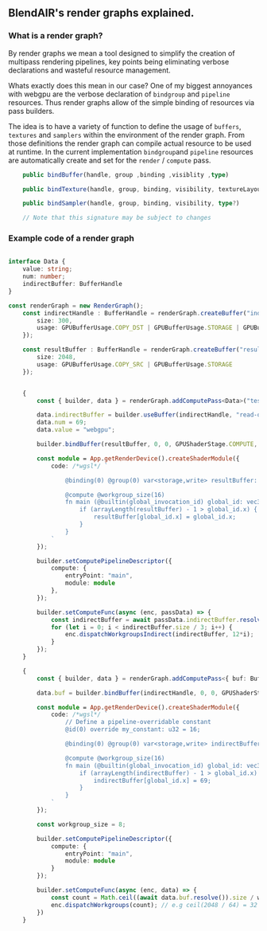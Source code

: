 ## BlendAIR's render graphs explained.

### What is a render graph?
By render graphs we mean a tool designed to simplify the creation of multipass rendering pipelines, key points being eliminating verbose declarations and wasteful resource management.

Whats exactly does this mean in our case? One of my biggest annoyances with webgpu are the verbose declaration of `bindgroup` and `pipeline` resources. Thus render graphs allow of the simple binding of resources via pass builders. 

The idea is to have a variety of function to define the usage of `buffers`, `textures` and `samplers` within the environment of the render graph. From those definitions the render graph can compile actual resource to be used at runtime. In the current implementation `bindgroup`and `pipeline` resources are automatically create and set for the `render` / `compute` pass.


```ts
    public bindBuffer(handle, group ,binding ,visiblity ,type)

    public bindTexture(handle, group, binding, visibility, textureLayout)

    public bindSampler(handle, group, binding, visibility, type?)

    // Note that this signature may be subject to changes
```

### Example code of a render graph


```ts

interface Data {
    value: string;
    num: number;
    indirectBuffer: BufferHandle
}

const renderGraph = new RenderGraph();
    const indirectHandle : BufferHandle = renderGraph.createBuffer("indirect", {
        size: 300,
        usage: GPUBufferUsage.COPY_DST | GPUBufferUsage.STORAGE | GPUBufferUsage.INDIRECT
    });

    const resultBuffer : BufferHandle = renderGraph.createBuffer("result", {
        size: 2048,
        usage: GPUBufferUsage.COPY_SRC | GPUBufferUsage.STORAGE
    });


    {
        const { builder, data } = renderGraph.addComputePass<Data>("test1")

        data.indirectBuffer = builder.useBuffer(indirectHandle, "read-only");
        data.num = 69;
        data.value = "webgpu";

        builder.bindBuffer(resultBuffer, 0, 0, GPUShaderStage.COMPUTE, "storage");

        const module = App.getRenderDevice().createShaderModule({
            code: /*wgsl*/ `

                @binding(0) @group(0) var<storage,write> resultBuffer: array<u32>;

                @compute @workgroup_size(16)
                fn main (@builtin(global_invocation_id) global_id: vec3<u32>) {
                    if (arrayLength(resultBuffer) - 1 > global_id.x) {
                        resultBuffer[global_id.x] = global_id.x;
                    }
                }
            `
        });

        builder.setComputePipelineDescriptor({
            compute: {
                entryPoint: "main",
                module: module
            },
        });

        builder.setComputeFunc(async (enc, passData) => {
            const indirectBuffer = await passData.indirectBuffer.resolve();
            for (let i = 0; i < indirectBuffer.size / 3; i++) {
                enc.dispatchWorkgroupsIndirect(indirectBuffer, 12*i);
            }
        });
    }

    {
        const { builder, data } = renderGraph.addComputePass<{ buf: BufferHandle }>("test2")

        data.buf = builder.bindBuffer(indirectHandle, 0, 0, GPUShaderStage.COMPUTE, "storage");

        const module = App.getRenderDevice().createShaderModule({
            code: /*wgsl*/ `
                // Define a pipeline-overridable constant
                @id(0) override my_constant: u32 = 16;

                @binding(0) @group(0) var<storage,write> indirectBuffer: array<u32>;

                @compute @workgroup_size(16)
                fn main (@builtin(global_invocation_id) global_id: vec3<u32>) {
                    if (arrayLength(indirectBuffer) - 1 > global_id.x) {
                        indirectBuffer[global_id.x] = 69;
                    }
                }
            `
        });

        const workgroup_size = 8;

        builder.setComputePipelineDescriptor({
            compute: {
                entryPoint: "main",
                module: module
            }
        });

        builder.setComputeFunc(async (enc, data) => {
            const count = Math.ceil((await data.buf.resolve()).size / workgroup_size);
            enc.dispatchWorkgroups(count); // e.g ceil(2048 / 64) = 32
        })
    }


```
